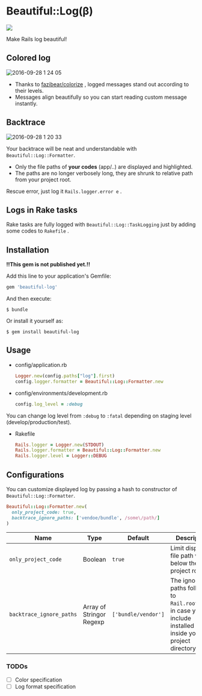 # Beautiful::Log(β)

![](https://travis-ci.org/nogahighland/beautiful-log.svg?branch=master)

Make Rails log beautiful!

## Colored log

![2016-09-28 1 24 05](https://cloud.githubusercontent.com/assets/1780339/18882983/67c4e460-851c-11e6-9600-fc100e7b7130.png)

- Thanks to [fazibear/colorize](https://github.com/fazibear/colorize) , logged messages stand out according to their levels.
- Messages align beautifully so you can start reading custom message instantly.

## Backtrace

![2016-09-28 1 20 33](https://cloud.githubusercontent.com/assets/1780339/18882985/6a8ce580-851c-11e6-9331-e1a8693e93d4.png)

Your backtrace will be neat and understandable with `Beautiful::Log::Formatter`.

- Only the file paths of **your codes** (app/..) are displayed and highlighted.
- The paths are no longer verbosely long, they are shrunk to relative path from your project root.

Rescue error, just log it `Rails.logger.error e` .

## Logs in Rake tasks

Rake tasks are fully logged with `Beautiful::Log::TaskLogging` just by adding some codes to `Rakefile` .

## Installation

**!!This gem is not published yet.!!**

Add this line to your application's Gemfile:

```ruby
gem 'beautiful-log'
```

And then execute:

```
$ bundle
```

Or install it yourself as:

```
$ gem install beautiful-log
```

## Usage

- config/application.rb

  ```ruby
  Logger.new(config.paths["log"].first)
  config.logger.formatter = Beautiful::Log::Formatter.new
  ```

- config/environments/development.rb

  ```ruby
  config.log_level = :debug
  ```

You can change log level from `:debug` to `:fatal` depending on staging level (develop/production/test).

- Rakefile

  ```ruby
  Rails.logger = Logger.new(STDOUT)
  Rails.logger.formatter = Beautiful::Log::Formatter.new
  Rails.logger.level = Logger::DEBUG
  ```

## Configurations

You can customize displayed log by passing a hash to constructor of `Beautiful::Log::Formatter`.

```ruby
Beautiful::Log::Formatter.new(
  only_project_code: true,
  backtrace_ignore_paths: ['vendoe/bundle', /some\/path/]
)
```

Name                     | Type                     | Default             | Description
------------------------ | ------------------------ | ------------------- | -----------------------------------------------------------------------------------------------------------------
`only_project_code`      | Boolean                  | `true`              | Limit displayed file path within below the project root.
`backtrace_ignore_paths` | Array of Stringor Regexp | `['bundle/vendor']` | The ignore paths following to `Rail.root.to_s`, in case you include installed gems inside your project directory. |

### TODOs

- [ ] Color specification
- [ ] Log format specification

